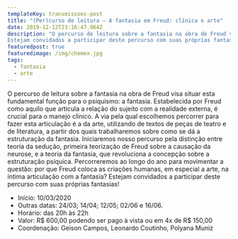```yaml
---
templateKey: transmissoes-post
title: "(Per)curso de leitura – A fantasia em Freud: clínica e arte"
date: 2019-12-12T23:16:47.964Z
description: "O percurso de leitura sobre a fantasia na obra de Freud visa situar esta fundamental função para o psiquismo: a fantasia. Estabelecida por Freud como aquilo que articula a relação do sujeito com a realidade externa, é crucial para o manejo clínico. A via pela qual escolhemos percorrer para fazer esta articulação é a da arte, utilizando de textos de peças de teatro e de literatura, a partir dos quais trabalharemos sobre como se dá a estruturação da fantasia. Iniciaremos nosso percurso pela distinção entre teoria da sedução, primeira teorização de Freud sobre a causação da neurose, e a teoria da fantasia, que revoluciona a concepção sobre a estruturação psíquica. Percorreremos ao longo do ano para movimentar a questão: por que Freud coloca as criações humanas, em especial a arte, na íntima articulação com a fantasia?
Estejam convidados a participar deste percurso com suas próprias fantasias!"
featuredpost: true
featuredimage: /img/chemex.jpg
tags:
  - fantasia
  - arte
---
```


O percurso de leitura sobre a fantasia na obra de Freud visa situar esta fundamental função para o psiquismo: a fantasia. Estabelecida por Freud como aquilo que articula a relação do sujeito com a realidade externa, é crucial para o manejo clínico. A via pela qual escolhemos percorrer para fazer esta articulação é a da arte, utilizando de textos de peças de teatro e de literatura, a partir dos quais trabalharemos sobre como se dá a estruturação da fantasia. Iniciaremos nosso percurso pela distinção entre teoria da sedução, primeira teorização de Freud sobre a causação da neurose, e a teoria da fantasia, que revoluciona a concepção sobre a estruturação psíquica. Percorreremos ao longo do ano para movimentar a questão: por que Freud coloca as criações humanas, em especial a arte, na íntima articulação com a fantasia?
Estejam convidados a participar deste percurso com suas próprias fantasias!

- Início: 10/03/2020
- Outras datas: 24/03; 14/04; 12/05; 02/06 e 16/06.
- Horário: das 20h às 22h
- Valor: R$ 600,00 podendo ser pago à vista ou em 4x de R$ 150,00
- Coordenação: Geison Campos, Leonardo Coutinho, Polyana Muniz
